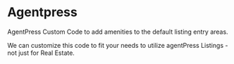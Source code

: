 # Agentpress
AgentPress Custom Code to add amenities to the default listing entry areas.

We can customize this code to fit your needs to utilize agentPress Listings - not just for Real Estate.
